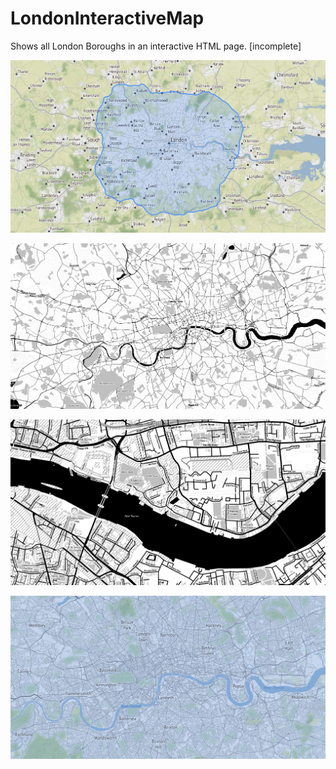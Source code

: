 # LondonInteractiveMap
Shows all London Boroughs in an interactive HTML page. [incomplete]
<p align="center">
  <img src="https://raw.githubusercontent.com/makiisthenes/LondonInteractiveMap/master/Pictures/boundary.PNG", width=700>
</p>
<p align="center">
  <img src="https://raw.githubusercontent.com/makiisthenes/LondonInteractiveMap/master/Pictures/mono_tone_interactive.PNG", width=700>
</p>
<p align="center">
  <img src="https://raw.githubusercontent.com/makiisthenes/LondonInteractiveMap/master/Pictures/mono_zoom.PNG", width=700>
</p>
<p align="center">
  <img src="https://raw.githubusercontent.com/makiisthenes/LondonInteractiveMap/master/Pictures/zoom.PNG", width=700>
</p>
